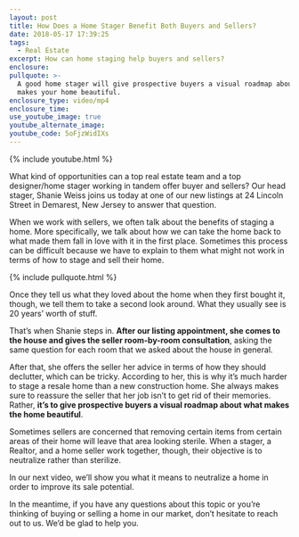 ```yaml
---
layout: post
title: How Does a Home Stager Benefit Both Buyers and Sellers?
date: 2018-05-17 17:39:25
tags:
  - Real Estate
excerpt: How can home staging help buyers and sellers?
enclosure:
pullquote: >-
  A good home stager will give prospective buyers a visual roadmap about what
  makes your home beautiful.
enclosure_type: video/mp4
enclosure_time:
use_youtube_image: true
youtube_alternate_image:
youtube_code: 5oFjzWidIXs
---
```


{% include youtube.html %}

What kind of opportunities can a top real estate team and a top designer/home stager working in tandem offer buyer and sellers? Our head stager, Shanie Weiss joins us today at one of our new listings at 24 Lincoln Street in Demarest, New Jersey to answer that question.

When we work with sellers, we often talk about the benefits of staging a home. More specifically, we talk about how we can take the home back to what made them fall in love with it in the first place. Sometimes this process can be difficult because we have to explain to them what might not work in terms of how to stage and sell their home.

{% include pullquote.html %}

Once they tell us what they loved about the home when they first bought it, though, we tell them to take a second look around. What they usually see is 20 years’ worth of stuff.

That’s when Shanie steps in. **After our listing appointment, she comes to the house and gives the seller room-by-room consultation**, asking the same question for each room that we asked about the house in general.

After that, she offers the seller her advice in terms of how they should declutter, which can be tricky. According to her, this is why it’s much harder to stage a resale home than a new construction home. She always makes sure to reassure the seller that her job isn’t to get rid of their memories. Rather, **it’s to give prospective buyers a visual roadmap about what makes the home beautiful**.

Sometimes sellers are concerned that removing certain items from certain areas of their home will leave that area looking sterile. When a stager, a Realtor, and a home seller work together, though, their objective is to neutralize rather than sterilize.

In our next video, we’ll show you what it means to neutralize a home in order to improve its sale potential.

In the meantime, if you have any questions about this topic or you’re thinking of buying or selling a home in our market, don’t hesitate to reach out to us. We’d be glad to help you.